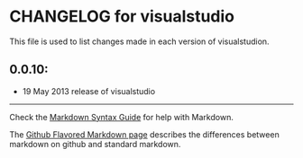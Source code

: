 # CHANGELOG for visualstudio

This file is used to list changes made in each version of visualstudion.

## 0.0.10:

* 19 May 2013 release of visualstudio

- - - 
Check the [Markdown Syntax Guide](http://daringfireball.net/projects/markdown/syntax) for help with Markdown.

The [Github Flavored Markdown page](http://github.github.com/github-flavored-markdown/) describes the differences between markdown on github and standard markdown.
